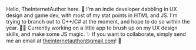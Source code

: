 Hello, TheInternetAuthor here. 🦀
I'm an indie developer dabbling in UX design and game dev, with most of my stat points in HTML and JS. I'm trying to branch out to C++/C# at the moment,
and hope to do so within the year. 👨‍💻
Currently working on a little app to brush up on my UX design skills, and make some JS magic. ✨
If you want to collaborate, simply send me an email at theinternetauthor@gmail.com! 📨
